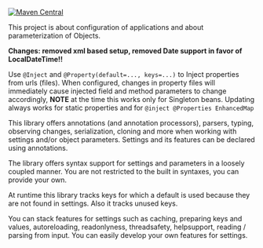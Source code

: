 [![Maven Central](https://img.shields.io/maven-central/v/com.vectorprint/Config.svg)](https://maven-badges.herokuapp.com/maven-central/com.vectorprint/Config)

This project is about configuration of applications and about parameterization of Objects.

**Changes: removed xml based setup, removed Date support in favor of LocalDateTime!!**

Use ```@Inject``` and ```@Property(default=..., keys=...)``` to Inject properties from urls (files).
When configured, changes in property files will immediately cause injected field and method parameters to change accordingly, **NOTE** at the time this works only for Singleton beans. Updating always works for static properties and for ```@inject @Properties EnhancedMap```

This library offers annotations (and annotation processors), parsers, typing, observing changes, serialization,
cloning and more when working with settings and/or object parameters. Settings and its features can be declared using annotations.

The library offers syntax support for settings and parameters in a loosely coupled manner. You are not restricted to the built in syntaxes, you
can provide your own.

At runtime this library tracks keys for which a default is used because they are not found in settings. Also it tracks
unused keys.

You can stack features for settings such as caching, preparing keys and values, autoreloading, readonlyness, threadsafety, helpsupport, reading / parsing from input. You can easily develop
your own features for settings.
